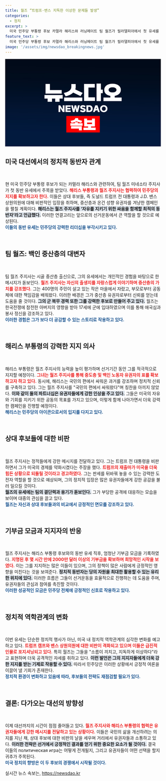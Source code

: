 ```yaml
---
title: 월즈 “트럼프·밴스 지독한 이상한 문제들 발생”
categories:
  - 정치
excerpt: >
  미국 민주당 부통령 후보 카멀라 해리스와 러닝메이트 팀 월즈가 필라델피아에서 첫 유세를 열고, 트럼프와 밴스 상원의원을 강하게 비판했다. 월즈는 한국전 참전 아버지의 격려로 입대한 경험을 나누며, 중도 유권자를 겨냥한 전략을 강조했다.
feature_text: >
  미국 민주당 부통령 후보 카멀라 해리스와 러닝메이트 팀 월즈가 필라델피아에서 첫 유세를 열고, 트럼프와 밴스 상원의원을 강하게 비판했다. 월즈는 한국전 참전 아버지의 격려로 입대한 경험을 나누며, 중도 유권자를 겨냥한 전략을 강조했다.
image: '/assets/img/newsdao_breakingnews.jpg'
---
```


<p><img src="/assets/img/newsdao_breakingnews.jpg" alt="koreaapp 속보" /></p>

<h2 data-ke-size="size26">미국 대선에서의 정치적 동반자 관계</h2>

<p data-ke-size="size16">&nbsp;</p>

<p>현 미국 민주당 부통령 후보가 되는 카멀라 해리스와 관련하여, 팀 월즈 미네소타 주지사가 첫 동반 유세에서 주목을 받았다. <b><span style="color: #ee2323;">해리스 부통령과 월즈 주지사는 협력하여 민주당의 지지를 확보하고자 한다.</span></b> 이들은 상대 후보들, 즉 도널드 트럼프 전 대통령과 J.D. 밴스 상원의원에 대해 비판적인 입장을 취하며, 중산층과 온건 성향 유권자를 겨냥한 캠페인을 펼칠 계획이다. <b><span style="background-color: #21538527;">해리스는 월즈 주지사를 ‘자유를 지키기 위한 싸움을 함께할 최적의 동반자’라고 언급했다.</span></b> 이러한 연결고리는 앞으로의 선거운동에서 큰 역할을 할 것으로 예상된다.<br /><b><span style="color: #1a5490;">이들의 동반 유세는 민주당의 강력한 리더십을 부각시키고 있다.</span></b></p>

<p data-ke-size="size16">&nbsp;</p>

<h2 data-ke-size="size26">팀 월즈: 백인 중산층의 대변자</h2>

<p data-ke-size="size16">&nbsp;</p>

<p>팀 월즈 주지사는 시골 중산층 출신으로, 그의 유세에서는 개인적인 경험을 바탕으로 한 메시지가 돋보인다. <b><span style="color: #ee2323;">월즈 주지사는 자신의 출생지를 자랑스럽게 이야기하며 중산층의 가치를 강조했다.</span></b> 그는 400명의 주민이 살고 있는 작은 마을에서 자랐고, 부모로부터 공동체에 대한 책임감을 배워왔다. 이러한 배경은 그가 중산층 유권자로부터 신뢰를 얻는데 도움을 줄 것이다. <b><span style="background-color: #21538527;">그의 군 복무 경력 또한 그를 강력한 후보로 만들어 주고 있다.</span></b> 월즈는 한국전쟁에 참전한 아버지의 영향을 받아 17세에 군에 입대하였으며 이를 통해 애국심과 봉사 정신을 강조하고 있다.<br /><b><span style="color: #1a5490;">이러한 경험은 그가 보다 더 공감할 수 있는 스토리로 작용하고 있다.</span></b></p>

<p data-ke-size="size16">&nbsp;</p>

<h2 data-ke-size="size26">해리스 부통령의 강력한 지지 의사</h2>

<p data-ke-size="size16">&nbsp;</p>

<p>해리스 부통령은 월즈 주지사의 능력을 높이 평가하며 선거기간 동안 그를 적극적으로 지지할 예정이다. <b><span style="color: #ee2323;">그녀는 월즈 주지사를 통해 중도층 및 백인 노동자 유권자의 표를 확보하고자 하고 있다.</span></b> 동시에, 해리스는 국민의 편에서 싸워온 과거를 강조하며 정치적 신뢰를 구축하고 있다. 그는 월즈 주지사를 "국민의 편에서 싸워왔다"며 칭찬을 아끼지 않았다. <b><span style="background-color: #21538527;">이와 같이 둘의 파트너십은 유권자들에게 강한 인상을 주고 있다.</span></b> 그들은 미국의 자유와 기회를 지키기 위한 공동의 목표를 가지고 있으며, 이렇게 함께 나아가면서 더욱 강력한 캠페인을 진행할 예정이다.<br /><b><span style="color: #1a5490;">해리스는 민주당의 아이콘으로서의 입지를 다지고 있다.</span></b></p>

<p data-ke-size="size16">&nbsp;</p>

<h2 data-ke-size="size26">상대 후보들에 대한 비판</h2>

<p data-ke-size="size16">&nbsp;</p>

<p>월즈 주지사는 정적들에게 강한 메시지를 전달하고 있다. 그는 트럼프 전 대통령을 비판하면서 그가 미국의 경제를 약화시켰다는 주장을 했다. <b><span style="color: #ee2323;">트럼프의 재출마가 미국을 더욱 힘든 상황으로 되돌릴 것이라고 경고하였다.</span></b> 그는 판세를 뒤바꿔 놓을 수 있는 강력한 도전자 역할을 할 것으로 예상되며, 그의 정치적 입장은 많은 유권자들에게 강한 공감을 불러 일으킬 것이다.<br /><b><span style="background-color: #21538527;">월즈의 유세에는 팀의 결단력과 용기가 돋보인다.</span></b> 그가 부당한 공격에 대응하는 모습을 보이며 대중의 관심을 끌고 있다.<br /><b><span style="color: #1a5490;">월즈는 자신과 상대 후보들과의 비교에서 긍정적인 면모를 강조하고 있다.</span></b></p>

<p data-ke-size="size16">&nbsp;</p>

<h2 data-ke-size="size26">기부금 모금과 지지자의 반응</h2>

<p data-ke-size="size16">&nbsp;</p>

<p>월즈 주지사는 해리스 부통령 후보와의 동반 유세 직후, 엄청난 기부금 모금을 기록하였다. <b><span style="color: #ee2323;">지명된 후 몇 시간 만에 2000만 달러 이상의 기부금을 확보하며 희망적인 시작을 보였다.</span></b> 이는 그를 지지하는 많은 이들이 있으며, 그의 정책이 많은 사람에게 긍정적인 영향을 미친다는 것을 보여준다. <b><span style="background-color: #21538527;">정치적 동반자는 당의 자원을 최대한 활용할 수 있는 유리한 위치에 있다.</span></b> 이러한 흐름은 그들이 선거운동을 효율적으로 진행하는 데 도움을 주며, 유권자들의 관심과 참여를 촉진할 것이다.<br /><b><span style="color: #1a5490;">이러한 성공적인 모금은 민주당 전체에 긍정적인 신호로 작용하고 있다.</span></b></p>

<p data-ke-size="size16">&nbsp;</p>

<h2 data-ke-size="size26">정치적 역학관계의 변화</h2>

<p data-ke-size="size16">&nbsp;</p>

<p>이번 유세는 단순한 정치적 행사가 아닌, 미국 내 정치적 역학관계의 심각한 변화를 예고하고 있다. <b><span style="color: #ee2323;">트럼프 캠프와 밴스 상원의원에 대한 비판이 격화되고 있으며 이들은 급진적 인물로 포지셔닝되고 있다.</span></b> 특히 월즈는 그들을 "소름이 끼치고, 지독하게 이상하다"라고 표현하며 더욱 공격적인 자세를 취하고 있다. <b><span style="background-color: #21538527;">이런 발언은 그의 지지자들에게 더욱 강한 지지를 받는 기제로 작용할 수 있다.</span></b> 따라서 민주당은 이러한 상황에서 긍정적 여론을 이끌어 낼 기회가 존재한다.<br /><b><span style="color: #1a5490;">정치적 환경이 변화하고 있음에 따라, 후보들의 전략도 재점검할 필요가 있다.</span></b></p>

<p data-ke-size="size16">&nbsp;</p>

<h2 data-ke-size="size26">결론: 다가오는 대선의 방향성</h2>

<p data-ke-size="size16">&nbsp;</p>

<p>이제 대선까지의 시간이 점점 줄어들고 있다. <b><span style="color: #ee2323;">월즈 주지사와 해리스 부통령의 협력은 유권자들에게 강한 메시지를 전달하고 있는 상황이다.</span></b> 이들은 국민의 삶을 개선하려는 의지를 지닌 채, 상대 후보에 대한 비판의 날을 세우며 거리에서 유권자들과 소통하고 있다. <b><span style="background-color: #21538527;">이러한 전략은 선거에서 긍정적인 결과를 얻기 위한 중요한 요소가 될 것이다.</span></b> 결국 이들의 политическая игра는 어떻게 전개될지, 그리고 유권자들이 어떤 선택을 할지 귀추가 주목된다.<br /><b><span style="color: #1a5490;">미국 정치의 향방은 이 두 후보의 경쟁에서 시작될 것이다.</span></b></p>
실시간 뉴스 속보는, <a href="https://newsdao.kr" rel="dofollow">https://newsdao.kr</a>


